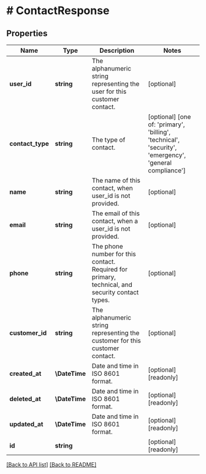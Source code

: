 # # ContactResponse

## Properties

Name | Type | Description | Notes
------------ | ------------- | ------------- | -------------
**user_id** | **string** | The alphanumeric string representing the user for this customer contact. | [optional] 
**contact_type** | **string** | The type of contact. | [optional]  [one of: 'primary', 'billing', 'technical', 'security', 'emergency', 'general compliance']
**name** | **string** | The name of this contact, when user_id is not provided. | [optional] 
**email** | **string** | The email of this contact, when a user_id is not provided. | [optional] 
**phone** | **string** | The phone number for this contact. Required for primary, technical, and security contact types. | [optional] 
**customer_id** | **string** | The alphanumeric string representing the customer for this customer contact. | [optional] 
**created_at** | **\DateTime** | Date and time in ISO 8601 format. | [optional] [readonly] 
**deleted_at** | **\DateTime** | Date and time in ISO 8601 format. | [optional] [readonly] 
**updated_at** | **\DateTime** | Date and time in ISO 8601 format. | [optional] [readonly] 
**id** | **string** |  | [optional] [readonly] 


[[Back to API list]](../../README.md#endpoints) [[Back to README]](../../README.md)
